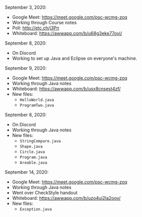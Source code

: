 September 3, 2020:

- Google Meet: https://meet.google.com/psc-wcmg-zoq
- Working through Course notes
- Poll: http://etc.ch/j3Pn
- Whiteboard: https://awwapp.com/b/u68g3eke77ovi/


September 8, 2020:

- On Discord
- Working to set up Java and Eclipse on everyone's machine.


September 9, 2020:

- Google Meet: https://meet.google.com/psc-wcmg-zoq
- Working through Java notes
- Whiteboard: https://awwapp.com/b/usx8cnsest4zf/
- New files:
  - `HelloWorld.java`
  - `ProgramTwo.java`


September 8, 2020:

- On Discord
- Working through Java notes
- New files:
  - `StringCompare.java`
  - `Shape.java`
  - `Circle.java`
  - `Program.java`
  - `Areable.java`


September 14, 2020:

- Google Meet: https://meet.google.com/psc-wcmg-zoq
- Working through Java notes
- Went over CheckStyle handout
- Whiteboard: https://awwapp.com/b/uzo4ui2la2oov/
- New files:
  - `Exception.java`

